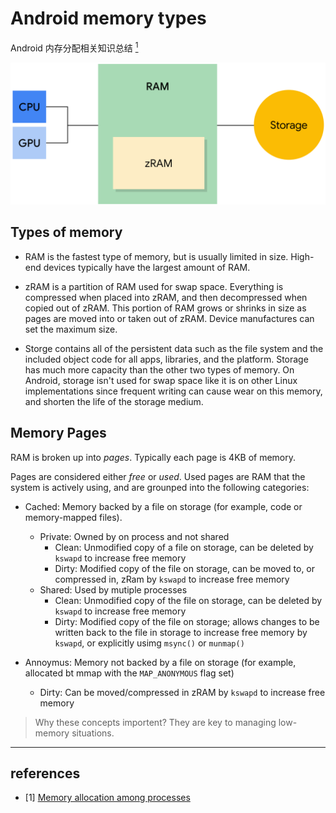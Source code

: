 # Android memory types

Android 内存分配相关知识总结 [<sup>1</sup>](#refer-anchor-1)

![Alt text](memory-types.svg)

## Types of memory

- RAM is the fastest type of memory, but is usually limited in size. High-end devices typically have the largest amount of RAM.

- zRAM is a partition of RAM used for swap space. Everything is compressed when placed into zRAM, and then decompressed when copied out of zRAM. This portion of RAM grows or shrinks in size as pages are moved into or taken out of zRAM. Device manufactures can set the maximum size.

- Storge contains all of the persistent data such as the file system and the included object code for all apps, libraries, and the platform. Storage has much more capacity than the other two types of memory. On Android, storage isn't used for swap space like it is on other Linux implementations since frequent writing can cause wear on this memory, and shorten the life of the storage medium.

## Memory Pages

RAM is broken up into *pages*. Typically each page is 4KB of memory.

Pages are considered either *free* or *used*. Used pages are RAM that the system is actively using, and are grounped into the following categories:

- Cached: Memory backed by a file on storage (for example, code or memory-mapped files).
  - Private: Owned by on process and not shared
    - Clean: Unmodified copy of a file on storage, can be deleted by `kswapd` to increase free memory
    - Dirty: Modified copy of the file on storage, can be moved to, or compressed in, zRam by `kswapd` to increase free memory
  - Shared: Used by mutiple processes
    - Clean: Unmodified copy of the file on storage, can be deleted by `kswapd` to increase free memory
    - Dirty: Modified copy of the file on storage; allows changes to be written back to the file in storage to increase free memory by `kswapd`, or explicitly usimg `msync()` or `munmap()`



- Annoymus: Memory not backed by a file on storage (for example, allocated bt mmap with the `MAP_ANONYMOUS` flag set)
  - Dirty: Can be moved/compressed in zRAM by `kswapd` to increase free memory

> Why these concepts importent? They are key to managing low-memory situations.

-----
## references
<div id="refer-anchor-1"></div>

- [1] [Memory allocation among processes](https://developer.android.com/topic/performance/memory-management)